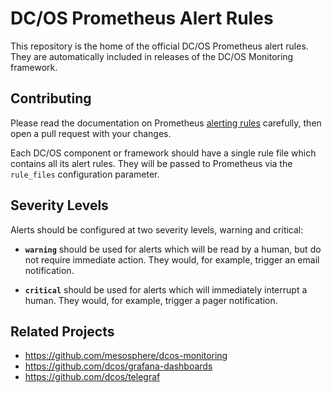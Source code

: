 # DC/OS Prometheus Alert Rules

This repository is the home of the official DC/OS Prometheus alert rules. They are automatically included in releases of the DC/OS Monitoring framework. 

## Contributing

Please read the documentation on Prometheus [alerting rules][1] carefully, then
open a pull request with your changes.

Each DC/OS component or framework should have a single rule file which contains
all its alert rules. They will be passed to Prometheus via the `rule_files` 
configuration parameter.

## Severity Levels

Alerts should be configured at two severity levels, warning and critical:

- **`warning`** should be used for alerts which will be read by a human, but do not
require immediate action. They would, for example, trigger an email notification. 

- **`critical`** should be used for alerts which will immediately interrupt a human.
They would, for example, trigger a pager notification. 

## Related Projects

- https://github.com/mesosphere/dcos-monitoring
- https://github.com/dcos/grafana-dashboards
- https://github.com/dcos/telegraf

[1]: https://prometheus.io/docs/prometheus/latest/configuration/alerting_rules/
